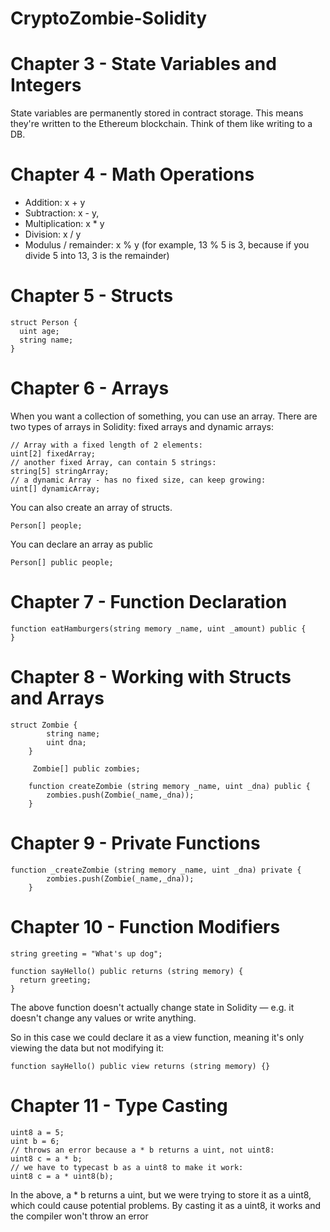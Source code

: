 # CryptoZombie-Solidity

# Chapter 3 - State Variables and Integers

State variables are permanently stored in contract storage. This means they're written to the Ethereum blockchain. Think of them like writing to a DB.


# Chapter 4 - Math Operations

- Addition: x + y
- Subtraction: x - y,
- Multiplication: x * y
- Division: x / y
- Modulus / remainder: x % y (for example, 13 % 5 is 3, because if you divide 5 into 13, 3 is the remainder)

# Chapter 5 - Structs

```
struct Person {
  uint age;
  string name;
}
```

# Chapter 6 - Arrays

When you want a collection of something, you can use an array. There are two types of arrays in Solidity: fixed arrays and dynamic arrays:

```
// Array with a fixed length of 2 elements:
uint[2] fixedArray;
// another fixed Array, can contain 5 strings:
string[5] stringArray;
// a dynamic Array - has no fixed size, can keep growing:
uint[] dynamicArray;
```

You can also create an array of structs.

```
Person[] people;
```

You can declare an array as public

```
Person[] public people;
```

# Chapter 7 - Function Declaration

```
function eatHamburgers(string memory _name, uint _amount) public {
}
```

# Chapter 8 - Working with Structs and Arrays

```
struct Zombie {
        string name;
        uint dna;
    }

     Zombie[] public zombies;

    function createZombie (string memory _name, uint _dna) public {
        zombies.push(Zombie(_name,_dna));
    }
```

# Chapter 9 - Private Functions

```
function _createZombie (string memory _name, uint _dna) private {
        zombies.push(Zombie(_name,_dna));
    }
```

# Chapter 10 - Function Modifiers

```
string greeting = "What's up dog";

function sayHello() public returns (string memory) {
  return greeting;
}
```

The above function doesn't actually change state in Solidity — e.g. it doesn't change any values or write anything.

So in this case we could declare it as a view function, meaning it's only viewing the data but not modifying it:

```
function sayHello() public view returns (string memory) {}
```

# Chapter 11 - Type Casting

```
uint8 a = 5;
uint b = 6;
// throws an error because a * b returns a uint, not uint8:
uint8 c = a * b; 
// we have to typecast b as a uint8 to make it work:
uint8 c = a * uint8(b); 
```

In the above, a * b returns a uint, but we were trying to store it as a uint8, which could cause potential problems. By casting it as a uint8, it works and the compiler won't throw an error